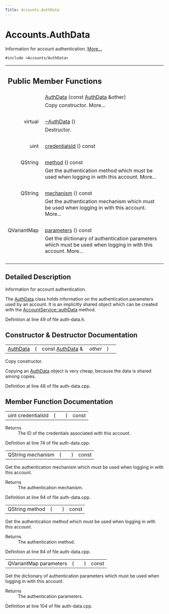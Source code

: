 ```yaml
---
Title: Accounts.AuthData
---
```


# Accounts.AuthData

<p>Information for account authentication.  
<a href="#details">More...</a></p>
<p><code>#include &lt;Accounts/AuthData&gt;</code></p>
<table class="memberdecls">
<tr class="heading"><td colspan="2"><h2 class="groupheader">
Public Member Functions</h2></td></tr>
<tr class="memitem:aeba8fdc4a52c97afb61f49b9a4d6b9c4"><td class="memItemLeft" align="right" valign="top">&#160;</td><td class="memItemRight" valign="bottom"><a class="el" href="#aeba8fdc4a52c97afb61f49b9a4d6b9c4">AuthData</a> (const <a class="el" href="index.html">AuthData</a> &amp;other)</td></tr>
<tr class="memdesc:aeba8fdc4a52c97afb61f49b9a4d6b9c4"><td class="mdescLeft">&#160;</td><td class="mdescRight">Copy constructor.  More...<br /></td></tr>
<tr class="separator:aeba8fdc4a52c97afb61f49b9a4d6b9c4"><td class="memSeparator" colspan="2">&#160;</td></tr>
<tr class="memitem:a5bbaeb60e91e492e40be40271b3f4194"><td class="memItemLeft" align="right" valign="top">
virtual&#160;</td><td class="memItemRight" valign="bottom"><a class="el" href="#a5bbaeb60e91e492e40be40271b3f4194">~AuthData</a> ()</td></tr>
<tr class="memdesc:a5bbaeb60e91e492e40be40271b3f4194"><td class="mdescLeft">&#160;</td><td class="mdescRight">Destructor. <br /></td></tr>
<tr class="separator:a5bbaeb60e91e492e40be40271b3f4194"><td class="memSeparator" colspan="2">&#160;</td></tr>
<tr class="memitem:a9fe8b6778698b1949275326717f35b02"><td class="memItemLeft" align="right" valign="top">uint&#160;</td><td class="memItemRight" valign="bottom"><a class="el" href="#a9fe8b6778698b1949275326717f35b02">credentialsId</a> () const </td></tr>
<tr class="separator:a9fe8b6778698b1949275326717f35b02"><td class="memSeparator" colspan="2">&#160;</td></tr>
<tr class="memitem:a47b45cea7d4fbacc4d751adaeb1e8d79"><td class="memItemLeft" align="right" valign="top">QString&#160;</td><td class="memItemRight" valign="bottom"><a class="el" href="#a47b45cea7d4fbacc4d751adaeb1e8d79">method</a> () const </td></tr>
<tr class="memdesc:a47b45cea7d4fbacc4d751adaeb1e8d79"><td class="mdescLeft">&#160;</td><td class="mdescRight">Get the authentication method which must be used when logging in with this account.  More...<br /></td></tr>
<tr class="separator:a47b45cea7d4fbacc4d751adaeb1e8d79"><td class="memSeparator" colspan="2">&#160;</td></tr>
<tr class="memitem:aaff7a936205f9c8044c0093f6497c514"><td class="memItemLeft" align="right" valign="top">QString&#160;</td><td class="memItemRight" valign="bottom"><a class="el" href="#aaff7a936205f9c8044c0093f6497c514">mechanism</a> () const </td></tr>
<tr class="memdesc:aaff7a936205f9c8044c0093f6497c514"><td class="mdescLeft">&#160;</td><td class="mdescRight">Get the authentication mechanism which must be used when logging in with this account.  More...<br /></td></tr>
<tr class="separator:aaff7a936205f9c8044c0093f6497c514"><td class="memSeparator" colspan="2">&#160;</td></tr>
<tr class="memitem:a149775212ebd051147314d4a3bfff30d"><td class="memItemLeft" align="right" valign="top">QVariantMap&#160;</td><td class="memItemRight" valign="bottom"><a class="el" href="#a149775212ebd051147314d4a3bfff30d">parameters</a> () const </td></tr>
<tr class="memdesc:a149775212ebd051147314d4a3bfff30d"><td class="mdescLeft">&#160;</td><td class="mdescRight">Get the dictionary of authentication parameters which must be used when logging in with this account.  More...<br /></td></tr>
<tr class="separator:a149775212ebd051147314d4a3bfff30d"><td class="memSeparator" colspan="2">&#160;</td></tr>
</table>
<a name="details" id="details"></a><h2 class="groupheader">Detailed Description</h2>
<p>Information for account authentication. </p>
<p>The <a class="el" href="index.html" title="Information for account authentication. ">AuthData</a> class holds information on the authentication parameters used by an account. It is an implicitly shared object which can be created with the <a class="el" href="Accounts.AccountService.md#a49a9f7deccedeebacadc37ae01ac83ab" title="Read the authentication data stored in the account (merging the service-specific settings with the gl...">AccountService::authData</a> method. </p>
<p>Definition at line 49 of file auth-data.h.</p>
<h2 class="groupheader">Constructor &amp; Destructor Documentation</h2>
<table class="memname">
<tr>
<td class="memname"><a class="el" href="index.html">AuthData</a> </td>
<td>(</td>
<td class="paramtype">const <a class="el" href="index.html">AuthData</a> &amp;&#160;</td>
<td class="paramname"><em>other</em></td><td>)</td>
<td></td>
</tr>
</table>
<p>Copy constructor. </p>
<p>Copying an <a class="el" href="index.html" title="Information for account authentication. ">AuthData</a> object is very cheap, because the data is shared among copies. </p>
<p>Definition at line 48 of file auth-data.cpp.</p>
<h2 class="groupheader">Member Function Documentation</h2>
<table class="memname">
<tr>
<td class="memname">uint credentialsId </td>
<td>(</td>
<td class="paramname"></td><td>)</td>
<td> const</td>
</tr>
</table>
<dl class="section return"><dt>Returns</dt><dd>The ID of the credentials associated with this account. </dd></dl>
<p>Definition at line 74 of file auth-data.cpp.</p>
<table class="memname">
<tr>
<td class="memname">QString mechanism </td>
<td>(</td>
<td class="paramname"></td><td>)</td>
<td> const</td>
</tr>
</table>
<p>Get the authentication mechanism which must be used when logging in with this account. </p>
<dl class="section return"><dt>Returns</dt><dd>The authentication mechanism. </dd></dl>
<p>Definition at line 94 of file auth-data.cpp.</p>
<table class="memname">
<tr>
<td class="memname">QString method </td>
<td>(</td>
<td class="paramname"></td><td>)</td>
<td> const</td>
</tr>
</table>
<p>Get the authentication method which must be used when logging in with this account. </p>
<dl class="section return"><dt>Returns</dt><dd>The authentication method. </dd></dl>
<p>Definition at line 84 of file auth-data.cpp.</p>
<table class="memname">
<tr>
<td class="memname">QVariantMap parameters </td>
<td>(</td>
<td class="paramname"></td><td>)</td>
<td> const</td>
</tr>
</table>
<p>Get the dictionary of authentication parameters which must be used when logging in with this account. </p>
<dl class="section return"><dt>Returns</dt><dd>The authentication parameters. </dd></dl>
<p>Definition at line 104 of file auth-data.cpp.</p>
